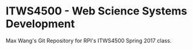 # ITWS4500 - Web Science Systems Development

Max Wang's Git Repository for RPI's ITWS4500 Spring 2017 class.
